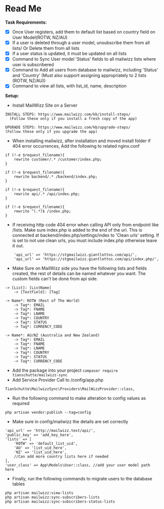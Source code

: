 # Read Me

**Task Requirements:**

- [x] Once User registers, add them to default list based on country field on User Model(ROTW, NZ/AU)
- [x] If a user is deleted through a user model, unsubscribe them from all lists/ Or Delete them from all lists
- [x] If a user status is updated, it must be updated on all lists
- [x] Command to Sync User model 'Status' fields to all mailwizz lists where user is subscribered
- [x] Command to Add all users from database to mailwizz, including 'Status' and 'Country' (Must also support assigning
  appropriately to 2 lists (ROTW, NZ/AU))
- [x] Command to view all lists, with list_id, name, description

**Setup:**

* Install MailWizz Site on a Server

```
INSTALL STEPS: https://www.mailwizz.com/kb/install-steps/  
  (Follow these only if you install a fresh copy of the app)

UPGRADE STEPS: https://www.mailwizz.com/kb/upgrade-steps/  
(Follow these only if you upgrade the app)
```

* When installing mailwizz, after installation and moved install folder
  if 404 error occurrences, Add the following to related nginx.conf

```
if (!-e $request_filename){
    rewrite customer/.* /customer/index.php;
}

if (!-e $request_filename){
    rewrite backend/.* /backend/index.php;
}

if (!-e $request_filename){
    rewrite api/.* /api/index.php;
}

if (!-e $request_filename){
    rewrite ^(.*)$ /index.php;
}
```

* If receiving http code 404 error when calling API only from endpoint like /lists. Make sure index.php is added to the
  end of the url. This is connected at backend/index.php/settings/index to 'Clean urls' setting. If is set to not use
  clean urls, you must include index.php otherwise leave it out.

```
    'api_url' => 'https://stgmailwizz.giantlottos.com/api/',
    'api_url' => 'https://stgmailwizz.giantlottos.com/api/index.php/',
```

* Make Sure on MailWizz side you have the following lists and fields created, the rest of details can be named whatever
  you want. The custom fields can't be done from api side.

```
-> [List]: [ListName]
    -> [TextField]: [Tag]

-> Name*: ROTW (Rest of The World)
    -> Tag*: EMAIL
    -> Tag*: FNAME
    -> Tag*: LNAME
    -> Tag*: COUNTRY
    -> Tag*: STATUS
    -> Tag*: CURRENCY_CODE
    
-> Name*: AU/NZ (Australia and New Zealand)
    -> Tag*: EMAIL
    -> Tag*: FNAME
    -> Tag*: LNAME
    -> Tag*: COUNTRY
    -> Tag*: STATUS
    -> Tag*: CURRENCY_CODE
```

* Add the package into your project
  ```composer require tianschutte/mailwizz-sync```
* Add Service Provider Call to /config/app.php

```
TianSchutte\MailwizzSync\Providers\MailWizzProvider::class,
```

* Run the following command to make alteration to config values as required

```
php artisan vendor:publish --tag=config
```

* Make sure in config/mailwizz the details are set correctly

```  
'api_url' => 'http://mailwizz.test/api/',
'public_key' => 'add_key_here',
'lists' => [
    'ROTW' => 'default_list_uid',
    'AU' => 'list_uid_here',
    'NZ' => 'list_uid_here',
    //Can add more country lists here if needed
],
'user_class' => App\Models\User::class, //add your user model path here
```

* Finally, run the following commands to migrate users to the database tables

```
php artisan mailwizz:view-lists
php artisan mailwizz:sync-subscribers-lists
php artisan mailwizz:sync-subscribers-status-lists
```
